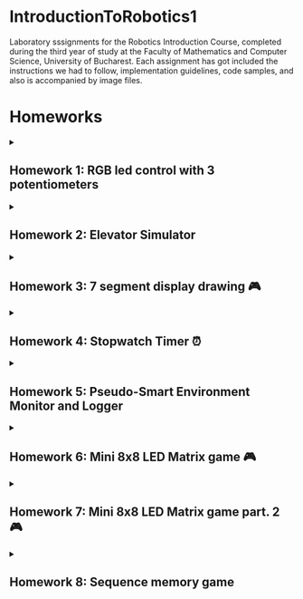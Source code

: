 # IntroductionToRobotics1
Laboratory sssignments for the Robotics Introduction Course, completed during the third year of study at the Faculty of Mathematics and Computer Science, University of Bucharest. Each assignment has got included the instructions we had to follow, implementation guidelines, code samples, and also is accompanied by image files.

# Homeworks

<details>
  <summary> <h2>Homework 1: RGB led control with 3 potentiometers </h2> </summary>


### 💻 Code: [See my code:] (https://github.com/tinutzaa/IntroductionToRobotics1/blob/main/Homework/Code1)

### 🎥 Cum functioneaza (https://youtube.com/shorts/V9qGQQUacq0?si=pEYdPxho2bK9czGy)

### 🔌 Schema electronica (https://github.com/tinutzaa/IntroductionToRobotics1/blob/main/Homework/WhatsApp%20Image%202023-10-25%20at%2000.46.37.jpeg)

### 🖼️ Poza Setup (https://github.com/tinutzaa/IntroductionToRobotics1/blob/main/Homework/WhatsApp%20Image%202023-10-25%20at%2000.45.57.jpeg)

</details>

<details>
  <summary> <h2>Homework 2: Elevator Simulator </h2> </summary>

### 💻 Code: (https://github.com/tinutzaa/IntroductionToRobotics1/blob/main/Homework/code)

### 🎥 Cum functioneaza (https://youtube.com/shorts/H0xt9Ap6oJ8?si=-QcVK73RqbiOr8Gu)

### 🔌 Schema Electronica (https://github.com/tinutzaa/IntroductionToRobotics1/blob/main/WhatsApp%20Image%202023-11-01%20at%2000.47.53.jpeg)

### 🖼️ Poza Setup (https://github.com/tinutzaa/IntroductionToRobotics1/blob/main/WhatsApp%20Image%202023-11-01%20at%2001.11.24.jpeg)

</details>

<details>
  <summary> <h2>Homework 3: 7 segment display drawing 🎮 </h2> </summary>
  <br>

  ### Task: The joystick will be used to control the position of the segment on the display
  ### Components:
  - 7 segment display
  - joystick

  ### The system has the following states:
  1. State 1 (default, but also initiated after a button press in State 2): Current position blinking. Can use the joystick to move from one position to neighbors. 
  Short pressing the button toggles state 2. Long pressing the button in state 1 resets the entire display by turning all the segments OFF and moving the current     position to the decimal point.
  2. State 2 (initiated after a button press in State 1): The current segment stops blinking, adopting the state of the segment before selection (ON or OFF).         Toggling the X axis should change the segment state from ON to OFF or from OFF to ON. Clicking the joystick should save the segment state and exit back to state    1.

  ![image](https://github.com/tinutzaa/IntroductionToRobotics1/blob/main/homework2/WhatsApp%20Image%202023-11-07%20at%2022.45.46.jpeg)
  
  
  ### 💻 Code: (https://github.com/tinutzaa/IntroductionToRobotics1/blob/main/homework2/code1)

  ### 🎥 How it works: (https://youtube.com/shorts/vXZ6uFWi6N8?si=PrDexMHQWC0MWhRt)


  ![schema](https://github.com/tinutzaa/IntroductionToRobotics1/blob/main/homework2/WhatsApp%20Image%202023-11-07%20at%2022.53.27.jpeg)

  </br>
</details>

<details>
  <summary> <h2>Homework 4: Stopwatch Timer ⏰ </h2> </summary>
  <br>

  ### Task: Using the 4 digit 7 segment display and 3 buttons,you should implement a stopwatch timer that counts in 10ths of a secondand has a save lap functionality
  ### Components:
  - 4 digit 7 segment display
  - 3 buttons
  - 1 LED
  - 1 shift register

  
  <img src="https://github.com/tinutzaa/IntroductionToRobotics1/raw/main/WhatsApp%20Image%202023-11-14%20at%2023.33.54.jpeg" alt="Imagine" width="400" height="500">
  
  
  ### 💻 Code: (https://github.com/tinutzaa/IntroductionToRobotics1/blob/main/code_clock)

  ### 🎥 How it works: (https://youtube.com/shorts/kvDU60dixpo?si=LY0Mh3diRHIHFv1o)


  <img src="https://github.com/tinutzaa/IntroductionToRobotics1/blob/main/WhatsApp%20Image%202023-11-14%20at%2023.33.48.jpeg" alt="Imagine" width="500" height="400">

  </br>
</details>


<details>
  <summary> <h2>Homework 5: Pseudo-Smart Environment Monitor and Logger </h2> </summary>

  <br>
  
  ### Task: This sys-tem will utilize various sensors to gather environmental data, log this data intoEEPROM, and provide both visual feedback via an RGB LED and user interac-tion through a Serial Menu.  The project focuses on integrating sensor readings,memory management, Serial Communication and the general objective of build-ing a menu.
  ### Components:
    •Arduino Uno Board
    •Ultrasonic Sensor (HC-SR04)
    •LDR (Light-Dependent Resistor) aka Photocell aka Photoresistor aka LightSensor
    •RGB LED•Resistors as needed
    •Breadboard and connecting wires

  ### 💻 Code: (https://github.com/tinutzaa/IntroductionToRobotics1/blob/main/Homework/homework5_copy_20231121214403.ino)

  ### 🎥 How it works: (https://youtube.com/shorts/qBRE4HEZUOc?si=ysTbGnolLoKnQNT_)

  <img src="https://github.com/tinutzaa/IntroductionToRobotics1/blob/main/Homework/IMG_9626%202.JPG" alt="Imagine" width="500" height="400">

 </br>
</details>


<details>
  <summary> <h2>Homework 6: Mini 8x8 LED Matrix game 🎮 </h2> </summary>

  <br>
  
  ### Task: Develop a small game on the 8x8 matrix.  The game must have at least 3 typesof elements:  player (blinks slowly),  bombs/bullets (blinks fast),  wall (doesn’tblink). The basic idea is that you generate walls on the map (50% - 75% of the map) and thenyou move around with the player and destroy them.
  ### Components:
    •Arduino Uno Board
    •Joystick
    •8x8 LED Matrix
    •MAX7219
    •Resistors and capacitors as needed
    •Breadboard and connecting wires
    •Buzzer

  ### 💻 Code: (https://github.com/tinutzaa/IntroductionToRobotics1/blob/main/Homework/matrix1.ino)

  ### 🎥 How it works: (https://youtu.be/IQOrVHIVJLI?feature=shared)

  <img src="https://github.com/tinutzaa/IntroductionToRobotics1/blob/main/Homework/image.png" width="400" height="500">

  <img src="https://github.com/tinutzaa/IntroductionToRobotics1/blob/main/Homework/WhatsApp%20Image%202023-11-28%20at%2022.48.13.jpeg" width="500" height="300">

 </br>
</details>


 
 <details>
  <summary> <h2>Homework 7: Mini 8x8 LED Matrix game part. 2 🎮 </h2> </summary>

  <br>
  
  ### Task: Develop a game on the 8x8 matrix.  The game must have at least 3 typesof elements:  player (blinks slowly),  bombs/bullets (blinks fast),  wall (doesn’tblink). The basic idea is that you generate walls on the map (50% - 75% of the map) and then you move around with the player and destroy them. Also you should have a LCD display with an intro message and a menu.

  ### Components:
    •Arduino Uno Board
    •Joystick
    •8x8 LED Matrix
    •MAX7219
    •Resistors and capacitors as needed
    •Breadboard and connecting wires
    •Buzzer
    •LCD display

  ### Description: "BomberMan Jungle Adventure" is a fast-paced maze game where players strategically navigate through a jungle filled with walls. Using a joystick, they aim to place bombs strategically to clear obstacles and earn points. The game features dynamic menus, LED matrix displays, and a countdown element, adding excitement to the quest for the highest score.

  ### 💻 Code: (https://github.com/tinutzaa/IntroductionToRobotics1/blob/main/Homework/homework_7.ino)

  ### 🎥 How it works: (https://youtu.be/--uN2YxSzXs?feature=shared)

  <img src="https://github.com/tinutzaa/IntroductionToRobotics1/blob/main/Homework/WhatsApp%20Image%202023-12-13%20at%2001.22.01.jpeg" width="400" height="500">


 </br>
</details>


 <details>
  <summary> <h2>Homework 8: Sequence memory game </h2> </summary>

  <br>
  
  ### Description: This adorable code is crafted for an engaging game on the Arduino platform! 🕹️ The game features four colorful buttons (red, green, blue, and yellow) with sparkling LEDs and a cheerful buzzer for musical sounds! 🌈 The delightful goal of the game is to memorize and reproduce randomly generated sequences of colors and sounds. 💡 Start in "MODE_MEMORY" and enjoy the game cycles until you win or lose, all based on how accurately you reproduce the sequences. 🎮

  ### 💻 Code: (https://github.com/tinutzaa/IntroductionToRobotics1/blob/main/Homework/homework_7.ino)

  ### 🎥 How it works: (https://youtu.be/YPsODlUnN0A?si=OlolpkEqH_hKSM79)

  <img src="" width="400" height="500">


 </br>
</details>

